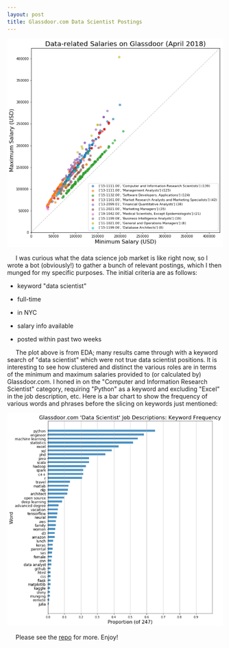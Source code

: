 ```yaml
---
layout: post
title: Glassdoor.com Data Scientist Postings
---
```

![](../images/glassdoor/salaryscatter.png)

&nbsp;&nbsp;&nbsp;&nbsp;&nbsp;I was curious what the data science job market is like right now, so I wrote a bot (obviously!) to gather a bunch of relevant postings, which I then munged for my specific purposes.  The initial criteria are as follows:

* keyword "data scientist"

* full-time

* in NYC

* salary info available

* posted within past two weeks


&nbsp;&nbsp;&nbsp;&nbsp;&nbsp;The plot above is from EDA; many results came through with a keyword search of "data scientist" which were not true data scientist positions.  It is interesting to see how clustered and distinct the various roles are in terms of the minimum and maximum salaries provided to (or calculated by) Glassdoor.com.  I honed in on the "Computer and Information Research Scientist" category, requiring "Python" as a keyword and excluding "Excel" in the job description, etc.  Here is a bar chart to show the frequency of various words and phrases before the slicing on keywords just mentioned:

![](../images/glassdoor/keywords.png)

&nbsp;&nbsp;&nbsp;&nbsp;&nbsp;Please see the [repo](https://github.com/forzavitale/GlassdoorDS) for more.  Enjoy!
